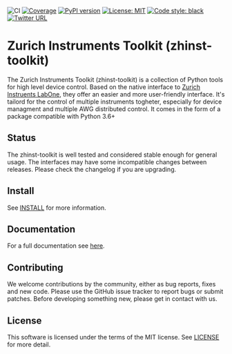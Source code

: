![CI](https://github.com/zhinst/zhinst-toolkit/workflows/CI/badge.svg?branch=master)
[![Coverage](https://codecov.io/gh/zhinst/zhinst-toolkit/branch/master/graph/badge.svg?token=VUDDFQE20M)](https://codecov.io/gh/zhinst/zhinst-toolkit)
[![PyPI version](https://badge.fury.io/py/zhinst.svg)](https://badge.fury.io/py/zhinst)
[![License: MIT](https://img.shields.io/badge/License-MIT-yellow.svg)](https://opensource.org/licenses/MIT)
[![Code style: black](https://img.shields.io/badge/code%20style-black-000000.svg)](https://github.com/ambv/black)
[![Twitter URL](https://img.shields.io/twitter/url/https/twitter.com/fold_left.svg?style=social&label=Follow%20%40zhinst)](https://twitter.com/zhinst)


# Zurich Instruments Toolkit (zhinst-toolkit)
The Zurich Instruments Toolkit (zhinst-toolkit) is a collection of Python tools for high level device control. Based on the native interface to [Zurich Instruents LabOne](https://www.zhinst.com/labone), they offer an easier and more user-friendly interface. It's tailord for the control of multiple instruments togheter, especially for device managment and multiple AWG distributed control.
It comes in the form of a package compatible with Python 3.6+

## Status
The zhinst-toolkit is well tested and considered stable enough for general usage. The interfaces may have some incompatible changes between releases. Please check the changelog if you are upgrading.

## Install
See [INSTALL](INSTALL.md) for more information.

## Documentation
For a full documentation see [here](http://labone.pages.zhinst.com/zhinst-toolkit/index.html).
<!-- See the examples for more information in the folder 'examples' -->

## Contributing
We welcome contributions by the community, either as bug reports, fixes and new code. Please use the GitHub issue tracker to report bugs or submit patches. Before developing something new, please get in contact with us.

## License
This software is licensed under the terms of the MIT license. See [LICENSE](LICENSE) for more detail.
